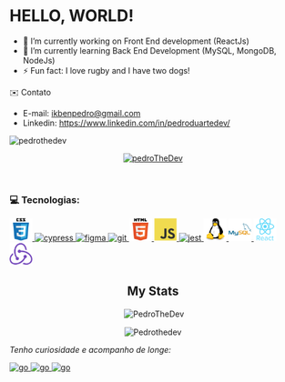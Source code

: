 # HELLO, WORLD!

- 🔭 I’m currently working on Front End development (ReactJs)
- 🌱 I’m currently learning Back End Development (MySQL, MongoDB, NodeJs)
- ⚡ Fun fact: I love rugby and I have two dogs!


✉️ Contato
- E-mail: ikbenpedro@gmail.com
- Linkedin: https://www.linkedin.com/in/pedroduartedev/

<p align="left"> <img src="https://komarev.com/ghpvc/?username=pedroTheDev&label=Profile%20views&color=0e75b6&style=flat" alt="pedrothedev" /> </p>

<p align="center"> <a href="https://github.com/ryo-ma/github-profile-trophy"><img src="https://github-profile-trophy.vercel.app/?username=pedroTheDev" alt="pedroTheDev" /></a> </p>

<p align="right"> <a href="https://twitter.com/" target="blank"><img src="https://img.shields.io/twitter/follow/?logo=twitter&style=for-the-badge" alt="" /></a> </p>



 <!--Language and tools-->
<h3 align="left">💻 Tecnologias:</h3>
<p align="left"> 
<a href="https://www.w3schools.com/css/" target="_blank">
<img src="https://raw.githubusercontent.com/devicons/devicon/master/icons/css3/css3-original-wordmark.svg" alt="css3" width="40" height="40"/> </a>
<a href="https://www.cypress.io" target="_blank">
<img src="https://raw.githubusercontent.com/simple-icons/simple-icons/6e46ec1fc23b60c8fd0d2f2ff46db82e16dbd75f/icons/cypress.svg" alt="cypress" width="40" height="40"/> </a>
<a href="https://www.figma.com/" target="_blank">
<img src="https://www.vectorlogo.zone/logos/figma/figma-icon.svg" alt="figma" width="40" height="40"/> </a>
<a href="https://git-scm.com/" target="_blank">
<img src="https://www.vectorlogo.zone/logos/git-scm/git-scm-icon.svg" alt="git" width="40" height="40"/> </a>
<a href="https://www.w3.org/html/" target="_blank">
<img src="https://raw.githubusercontent.com/devicons/devicon/master/icons/html5/html5-original-wordmark.svg" alt="html5" width="40" height="40"/> </a>
<a href="https://developer.mozilla.org/en-US/docs/Web/JavaScript" target="_blank"> <img src="https://raw.githubusercontent.com/devicons/devicon/master/icons/javascript/javascript-original.svg" alt="javascript" width="40" height="40"/> </a>
<a href="https://jestjs.io" target="_blank">
<img src="https://www.vectorlogo.zone/logos/jestjsio/jestjsio-icon.svg" alt="jest" width="40" height="40"/> </a>
<a href="https://www.linux.org/" target="_blank">
<img src="https://raw.githubusercontent.com/devicons/devicon/master/icons/linux/linux-original.svg" alt="linux" width="40" height="40"/> </a>
<a href="https://www.mysql.com/" target="_blank">
<img src="https://raw.githubusercontent.com/devicons/devicon/master/icons/mysql/mysql-original-wordmark.svg" alt="mysql" width="40" height="40"/> </a>
<a href="https://reactjs.org/" target="_blank"> 
<img src="https://raw.githubusercontent.com/devicons/devicon/master/icons/react/react-original-wordmark.svg" alt="react" width="40" height="40"/> </a>
<a href="https://redux.js.org" target="_blank"> 
<img src="https://raw.githubusercontent.com/devicons/devicon/master/icons/redux/redux-original.svg" alt="redux" width="40" height="40"/> </a>

<!--Stats-->
 <h2 align="center"> My Stats </h2>
<p align="center">&nbsp;<img align="center" src="https://github-readme-stats.vercel.app/api?username=pedroTheDev&show_icons=true&locale=en" alt="PedroTheDev" /></p>
<!--Streak-->
<p align="center"><img align="center" src="https://github-readme-streak-stats.herokuapp.com/?user=pedroTheDev&" alt="Pedrothedev" /></p>

*Tenho curiosidade e acompanho de longe:*
<!--- Go;-->
<a href="https://golang.org/" target="_blank">
<img src="https://user-images.githubusercontent.com/3613230/41752586-476b0b24-7596-11e8-95fe-8fd3faa21e8a.png" alt="go" width="40" height="40"/> </a>
<!--- Ruby;-->
<a href="https://www.ruby-lang.org/pt/" target="_blank">
<img src="https://blog-codeminer42.s3.amazonaws.com/legacy-posts-images/towards-minimal-idiomatic-and-performant-ruby-code/1*Qc0XxYm-qAZL-7tjjlNfrg.png" alt="go" width="40" height="40"/> </a>
<!--- PHP;-->
<a href="https://www.php.net/" target="_blank">
<img src="https://www.php.net/images/logos/new-php-logo.svg" alt="go" width="40" height="40"/> </a>



